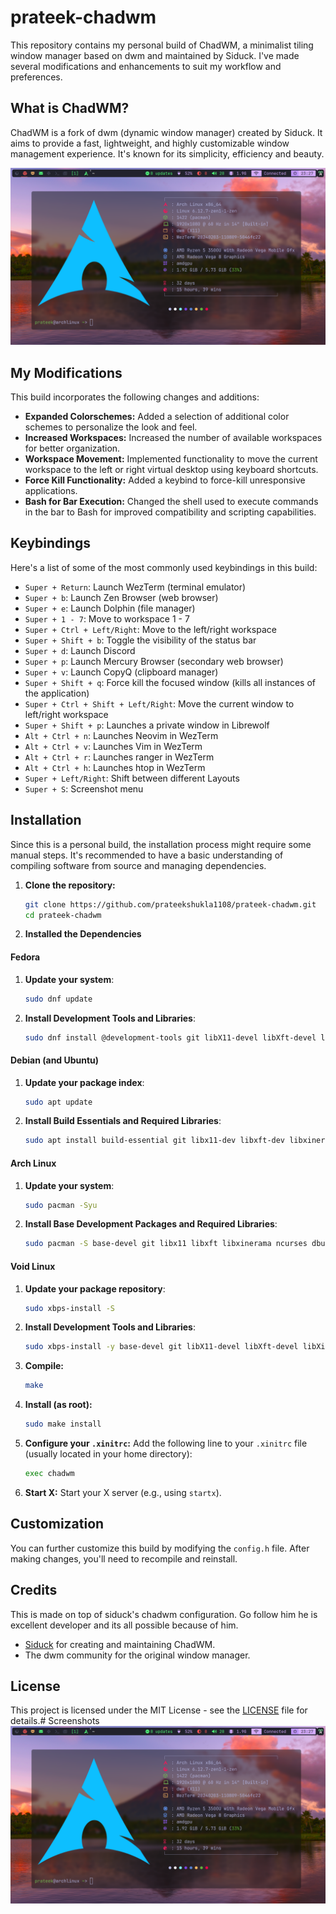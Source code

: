 # prateek-chadwm

This repository contains my personal build of ChadWM, a minimalist tiling window manager based on dwm and maintained by Siduck. I've made several modifications and enhancements to suit my workflow and preferences.

## What is ChadWM?

ChadWM is a fork of dwm (dynamic window manager) created by Siduck. It aims to provide a fast, lightweight, and highly customizable window management experience. It's known for its simplicity, efficiency and beauty.

![screenshot](/assets/ss.png)

## My Modifications

This build incorporates the following changes and additions:

*   **Expanded Colorschemes:** Added a selection of additional color schemes to personalize the look and feel.
*   **Increased Workspaces:** Increased the number of available workspaces for better organization.
*   **Workspace Movement:** Implemented functionality to move the current workspace to the left or right virtual desktop using keyboard shortcuts.
*   **Force Kill Functionality:** Added a keybind to force-kill unresponsive applications.
*   **Bash for Bar Execution:** Changed the shell used to execute commands in the bar to Bash for improved compatibility and scripting capabilities.

## Keybindings

Here's a list of some of the most commonly used keybindings in this build:

*   `Super + Return`: Launch WezTerm (terminal emulator)
*   `Super + b`: Launch Zen Browser (web browser)
*   `Super + e`: Launch Dolphin (file manager)
*   `Super + 1 - 7`: Move to workspace 1 - 7
*   `Super + Ctrl + Left/Right`: Move to the left/right workspace
*   `Super + Shift + b`: Toggle the visibility of the status bar
*   `Super + d`: Launch Discord
*   `Super + p`: Launch Mercury Browser (secondary web browser)
*   `Super + v`: Launch CopyQ (clipboard manager)
*   `Super + Shift + q`: Force kill the focused window (kills all instances of the application)
*   `Super + Ctrl + Shift + Left/Right`: Move the current window to left/right workspace
*   `Super + Shift + p`: Launches a private window in Librewolf
*   `Alt + Ctrl + n`: Launches Neovim in WezTerm
*   `Alt + Ctrl + v`: Launches Vim in WezTerm
*   `Alt + Ctrl + r`: Launches ranger in WezTerm
*   `Alt + Ctrl + h`: Launches htop in WezTerm
*   `Super + Left/Right`: Shift between different Layouts
*   `Super + S`: Screenshot menu

## Installation

Since this is a personal build, the installation process might require some manual steps. It's recommended to have a basic understanding of compiling software from source and managing dependencies.

1.  **Clone the repository:**

    ```bash
    git clone https://github.com/prateekshukla1108/prateek-chadwm.git
    cd prateek-chadwm
    ```

2. **Installed the Dependencies**
#### Fedora
1. **Update your system**:
   ```bash
   sudo dnf update
   ```

2. **Install Development Tools and Libraries**:
   ```bash
   sudo dnf install @development-tools git libX11-devel libXft-devel libXinerama-devel ncurses-devel dbus-x11-devel imlib2-devel libconfig-devel
   ```

#### Debian (and Ubuntu)
1. **Update your package index**:
   ```bash
   sudo apt update
   ```

2. **Install Build Essentials and Required Libraries**:
   ```bash
   sudo apt install build-essential git libx11-dev libxft-dev libxinerama-dev libncurses5-dev libdbus-1-dev libimlib2-dev libconfig-dev
   ```

#### Arch Linux
1. **Update your system**:
   ```bash
   sudo pacman -Syu
   ```

2. **Install Base Development Packages and Required Libraries**:
   ```bash
   sudo pacman -S base-devel git libx11 libxft libxinerama ncurses dbus imlib2 libconfig
   ```

#### Void Linux
1. **Update your package repository**:
   ```bash
   sudo xbps-install -S
   ```

2. **Install Development Tools and Libraries**:
   ```bash
   sudo xbps-install -y base-devel git libX11-devel libXft-devel libXinerama-devel ncurses-devel dbus-x11-devel imlib2-devel libconfig-devel
   ```

3.  **Compile:**

    ```bash
    make
    ```

4.  **Install (as root):**

    ```bash
    sudo make install
    ```

5.  **Configure your `.xinitrc`:** Add the following line to your `.xinitrc` file (usually located in your home directory):

    ```bash
    exec chadwm
    ```

6.  **Start X:** Start your X server (e.g., using `startx`).

## Customization

You can further customize this build by modifying the `config.h` file. After making changes, you'll need to recompile and reinstall.

## Credits

This is made on top of siduck's chadwm configuration. Go follow him he is excellent developer and its all possible because of him.

*   [Siduck](https://github.com/siduck) for creating and maintaining ChadWM.
*   The dwm community for the original window manager.

## License

This project is licensed under the MIT License - see the [LICENSE](LICENSE) file for details.# Screenshots
![gruvbox](assets/ss.png)
